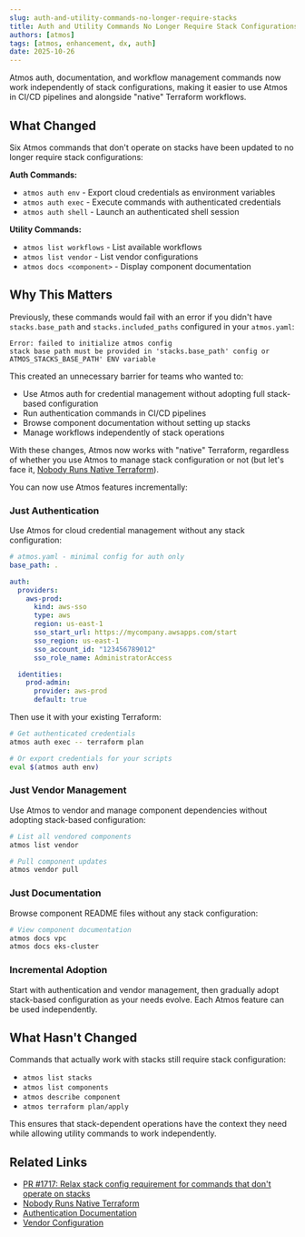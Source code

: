 ```yaml
---
slug: auth-and-utility-commands-no-longer-require-stacks
title: Auth and Utility Commands No Longer Require Stack Configurations
authors: [atmos]
tags: [atmos, enhancement, dx, auth]
date: 2025-10-26
---
```


Atmos auth, documentation, and workflow management commands now work independently of stack configurations, making it easier to use Atmos in CI/CD pipelines and alongside "native" Terraform workflows.

<!--truncate-->

## What Changed

Six Atmos commands that don't operate on stacks have been updated to no longer require stack configurations:

**Auth Commands:**
- `atmos auth env` - Export cloud credentials as environment variables
- `atmos auth exec` - Execute commands with authenticated credentials
- `atmos auth shell` - Launch an authenticated shell session

**Utility Commands:**
- `atmos list workflows` - List available workflows
- `atmos list vendor` - List vendor configurations
- `atmos docs <component>` - Display component documentation

## Why This Matters

Previously, these commands would fail with an error if you didn't have `stacks.base_path` and `stacks.included_paths` configured in your `atmos.yaml`:

```
Error: failed to initialize atmos config
stack base path must be provided in 'stacks.base_path' config or ATMOS_STACKS_BASE_PATH' ENV variable
```

This created an unnecessary barrier for teams who wanted to:

- Use Atmos auth for credential management without adopting full stack-based configuration
- Run authentication commands in CI/CD pipelines
- Browse component documentation without setting up stacks
- Manage workflows independently of stack operations

With these changes, Atmos now works with "native" Terraform, regardless of whether you use Atmos to manage stack configuration or not (but let's face it, [Nobody Runs Native Terraform](https://cloudposse.com/blog/nobody-runs-native-terraform/)).

You can now use Atmos features incrementally:

### Just Authentication
Use Atmos for cloud credential management without any stack configuration:

```yaml
# atmos.yaml - minimal config for auth only
base_path: .

auth:
  providers:
    aws-prod:
      kind: aws-sso
      type: aws
      region: us-east-1
      sso_start_url: https://mycompany.awsapps.com/start
      sso_region: us-east-1
      sso_account_id: "123456789012"
      sso_role_name: AdministratorAccess

  identities:
    prod-admin:
      provider: aws-prod
      default: true
```

Then use it with your existing Terraform:

```bash
# Get authenticated credentials
atmos auth exec -- terraform plan

# Or export credentials for your scripts
eval $(atmos auth env)
```

### Just Vendor Management
Use Atmos to vendor and manage component dependencies without adopting stack-based configuration:

```bash
# List all vendored components
atmos list vendor

# Pull component updates
atmos vendor pull
```

### Just Documentation
Browse component README files without any stack configuration:

```bash
# View component documentation
atmos docs vpc
atmos docs eks-cluster
```

### Incremental Adoption
Start with authentication and vendor management, then gradually adopt stack-based configuration as your needs evolve. Each Atmos feature can be used independently.

## What Hasn't Changed

Commands that actually work with stacks still require stack configuration:

- `atmos list stacks`
- `atmos list components`
- `atmos describe component`
- `atmos terraform plan/apply`

This ensures that stack-dependent operations have the context they need while allowing utility commands to work independently.

## Related Links

- [PR #1717: Relax stack config requirement for commands that don't operate on stacks](https://github.com/cloudposse/atmos/pull/1717)
- [Nobody Runs Native Terraform](https://cloudposse.com/blog/nobody-runs-native-terraform/)
- [Authentication Documentation](/cli/commands/auth/usage)
- [Vendor Configuration](/cli/commands/vendor/usage)
